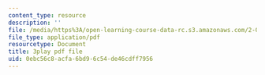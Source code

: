 ```yaml
---
content_type: resource
description: ''
file: /media/https%3A/open-learning-course-data-rc.s3.amazonaws.com/2-003sc-engineering-dynamics-fall-2011/0ebc56c8acfa6bd96c54de46cdff7956_7kcWV6zlcRU.pdf
file_type: application/pdf
resourcetype: Document
title: 3play pdf file
uid: 0ebc56c8-acfa-6bd9-6c54-de46cdff7956
---
```

